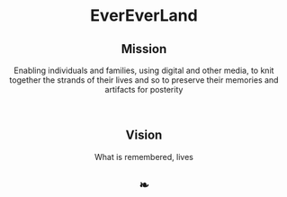 
# <center>EverEverLand</center>

<center>

## Mission

Enabling individuals and families, using digital and other media, to knit together the strands of their lives and so to preserve their memories and artifacts for posterity

<!--

Enabling you and your people, using digital and other media, to knit together the strands of your lives and so to preserve your memories and artifacts for posterity

-->
<br>


## Vision

What is remembered, lives

<!--

Where have you been? What did you do? Where are you going?

-->

## ❧

</center>
